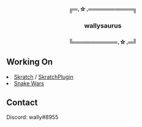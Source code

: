 <div align="center">
<h3>╔═.☆.══════════╗</h3>
<h3>wallysaurus</h3>
<h3>╚══════════.☆.═╝</h3>
</div>
<h2>Working On</h2>
<li><a href="https://github.com/wallysaurus/Skratch">Skratch</a> / <a href="https://github.com/wallysaurus/SkratchPlugin">SkratchPlugin</a>
<li><a href="https://github.com/wallysaurus/snakewars">Snake Wars</a>
<h2>Contact</h2>
Discord: wally#8955
